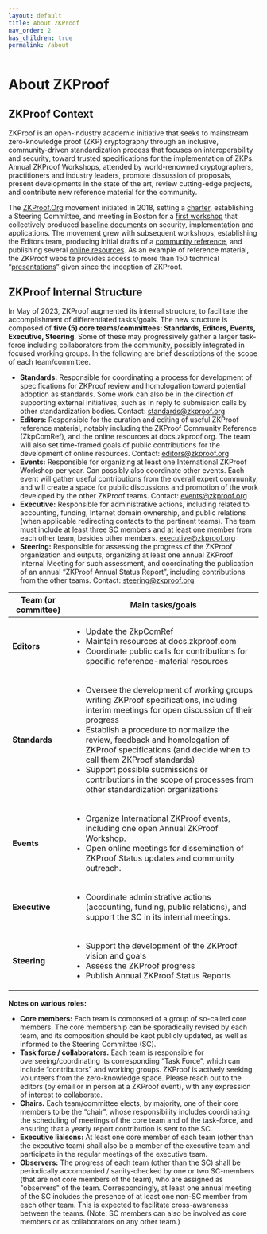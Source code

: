 ```yaml
---
layout: default
title: About ZKProof
nav_order: 2
has_children: true
permalink: /about
---
```


# About ZKProof

## ZKProof Context

ZKProof is an open-industry academic initiative that seeks to mainstream zero-knowledge proof (ZKP) cryptography through an inclusive, community-driven standardization process that focuses on interoperability and security, toward trusted specifications for the implementation of ZKPs. Annual ZKProof Workshops, attended by world-renowned cryptographers, practitioners and industry leaders, promote dissussion of proposals, present developments in the state of the art, review cutting-edge projects, and contribute new reference material for the community.

The [ZKProof.Org](https://zkproof.org) movement initiated in 2018, setting a [charter](https://docs.zkproof.org/general#zkproof-charter), establishing a Steering Committee, and meeting in Boston for a [first workshop](https://zkpstandard.github.io/zkproof.github.io/first_workshop.html) that collectively produced [baseline documents](https://docs.zkproof.org/reference#version-history-of-the-zkpcomref) on security, implementation and applications. The movement grew with subsequent workshops, establishing the Editors team, producing initial drafts of a [community reference](https://docs.zkproof.org/reference), and publishing several [online resources](https://docs.zkproof.org). As an example of reference material, the ZKProof website provides access to more than 150 technical “[presentations](https://docs.zkproof.org/presentations)” given since the inception of ZKProof.

## ZKProof Internal Structure

In May of 2023, ZKProof augmented its internal structure, to facilitate the accomplishment of differentiated tasks/goals. The new structure is composed of **five (5) core teams/committees: Standards, Editors, Events, Executive, Steering**. Some of these may progressively gather a larger task-force including collaborators from the community, possibly integrated in focused working groups. In the following are brief descriptions of the scope of each team/committee.

- **Standards:** Responsible for coordinating a process for development of specifications for ZKProof review and homologation toward potential adoption as standards. Some work can also be in the direction of supporting external initiatives, such as in reply to submission calls by other standardization bodies. Contact: standards@zkproof.org
- **Editors:** Responsible for the curation and editing of useful ZKProof reference material, notably including the ZKProof Community Reference (ZkpComRef), and the online resources at docs.zkproof.org. The team will also set time-framed goals of public contributions for the development of online resources. Contact: editors@zkproof.org
- **Events:** Responsible for organizing at least one International ZKProof Workshop per year. Can possibly also coordinate other events. Each event will gather useful contributions from the overall expert community, and will create a space for public discussions and promotion of the work developed by the other ZKProof teams. Contact: events@zkproof.org
- **Executive:** Responsible for administrative actions, including related to accounting, funding, Internet domain ownership, and public relations (when applicable redirecting contacts to the pertinent teams). The team must include at least three SC members and at least one member from each other team, besides other members. executive@zkproof.org
- **Steering:** Responsible for assessing the progress of the ZKProof organization and outputs, organizing at least one annual ZKProof Internal Meeting for such assessment, and coordinating the publication of an annual “ZKProof Annual Status Report”, including contributions from the other teams. Contact: steering@zkproof.org


| **Team (or committee)**        | **Main tasks/goals** | 
| ----------- | ----------- |
| **Editors**      | <ul><li>Update the ZkpComRef</li><li>Maintain resources at docs.zkproof.com</li><li>Coordinate public calls for contributions for specific reference-material resources</li></ul> |
| **Standards**    | <ul><li>Oversee the development of working groups writing ZKProof specifications, including interim meetings for open discussion of their progress</li><li>Establish a procedure to normalize the review, feedback and homologation of ZKProof specifications (and decide when to call them ZKProof standards)</li><li>Support possible submissions or contributions in the scope of processes from other standardization organizations</li></ul> | 
| **Events** | <ul><li>Organize International ZKProof events, including one open Annual ZKProof Workshop.</li><li>Open online meetings for dissemination of ZKProof Status updates and community outreach.</li></ul> |
| **Executive** | <ul><li>Coordinate administrative actions (accounting, funding, public relations), and support the SC in its internal meetings.</li></ul> |
| **Steering** | <ul><li>Support the development of the ZKProof vision and goals</li><li>Assess the ZKProof progress</li><li>Publish Annual ZKProof Status Reports</li></ul> | 


**Notes on various roles:**
- **Core members:** Each team is composed of a group of so-called core members. The core membership can be sporadically revised by each team, and its composition should be kept publicly updated, as well as informed to the Steering Committee (SC).
- **Task force / collaborators.** Each team is responsible for overseeing/coordinating its corresponding “Task Force”, which can include “contributors” and working groups. ZKProof is actively seeking volunteers from the zero-knowledge space. Please reach out to the editors (by email or in person at a ZKProof event), with any expression of interest to collaborate.
- **Chairs.** Each team/committee elects, by majority, one of their core members to be the “chair”, whose responsibility includes coordinating the scheduling of meetings of the core team and of the task-force, and ensuring that a yearly report contribution is sent to the SC.
- **Executive liaisons:** At least one core member of each team (other than the executive team) shall also be a member of the executive team and participate in the regular meetings of the executive team.
- **Observers:** The progress of each team (other than the SC) shall be periodically accompanied / sanity-checked by one or two SC-members (that are not core members of the team), who are assigned as "observers" of the team. Correspondingly, at least one annual meeting of the SC includes the presence of at least one non-SC member from each other team. This is expected to facilitate cross-awareness between the teams. (Note: SC members can also be involved as core members or as collaborators on any other team.)